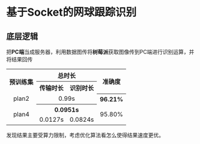 <!--
 * @Description: 基于Socket的网球跟踪识别
 * @Author: shadow221213
 * @Date: 2023-06-14 14:38:36
 * @LastEditTime: 2023-06-14 15:47:24
-->

# 基于Socket的网球跟踪识别

## 底层逻辑

把**PC端**当成服务器，利用数据图传将**树莓派**获取图像传到PC端进行识别运算，并将结果回传

<table>
    <tr>
        <th rowspan="2">预训练集</th>
        <th colspan="2">总时长</th>
        <th rowspan="2">准确度</th>
    </tr>
    <tr>
        <th>传输时长</th>
        <th>识别时长</th>
    </tr>
    <tr align="center">
        <td>plan2</td>
        <td colspan="2">0.99s</td>
        <th>96.21%</th>
    </tr>
    <tr align="center">
        <td rowspan="2">plan4</td>
        <th colspan="2">0.0951s</td>
        <td rowspan="2">95.80%</td>
    </tr>
    <tr align="center">
        <td>0.0127s</td>
        <td>0.0824s</td>
    </tr>
</table>

发现结果主要受算力限制，考虑优化算法看怎么使得结果速度更优。